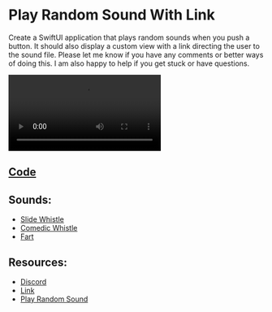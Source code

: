 # Play Random Sound With Link

Create a SwiftUI application that plays random sounds when you push a button. It should also display a custom view with a link directing the user to the sound file. Please let me know if you have any comments or better ways of doing this. I am also happy to help if you get stuck or have questions.

<video controls>
    <source src="https://storage.googleapis.com/noah-education-videos/swiftui/4-play-random-sound.mp4"
            type="video/mp4">
</video>

## [Code](https://github.com/phptuts/ios-mini-projects/tree/main/PlaySound/PlaySound)


## Sounds:

- [Slide Whistle](https://freesound.org/people/InspectorJ/sounds/410803/)
- [Comedic Whistle](https://freesound.org/people/InspectorJ/sounds/345687/)
- [Fart](https://freesound.org/people/IFartInUrGeneralDirection/sounds/64532/)

## Resources:

- [Discord](https://discord.gg/Jwv7xaPRMS)
- [Link](https://www.hackingwithswift.com/quick-start/swiftui/how-to-open-web-links-in-safari)
- [Play Random Sound](https://stackoverflow.com/a/59413399)